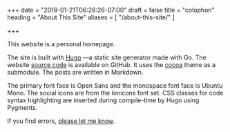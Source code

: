 +++
date = "2018-01-21T06:28:26-07:00"
draft = false
title = "colophon"
heading = "About This Site"
aliases = [
    "/about-this-site/"
]

+++

This website is a personal homepage.

The site is built with <a target="_blank" rel="noopener" href="//gohugo.io">Hugo</a> —a static site generator made with Go. The website <a target="_blank" rel="noopener" href="//github.com/dwaiba/blogcloudgear">source code</a> is available on GitHub. It uses the <a target="_blank" rel="noopener" href="//github.com/nishanths/cocoa-hugo-theme">cocoa</a> theme as a submodule. The posts are written in Markdown.

The primary font face is Open Sans and the monospace font face is Ubuntu Mono. The social icons are from the Ionicons font set. CSS classes for code syntax highlighting are inserted during compile-time by Hugo using Pygments.

If you find errors, [please let me know](mailto:dwai@cloudgear.io).
